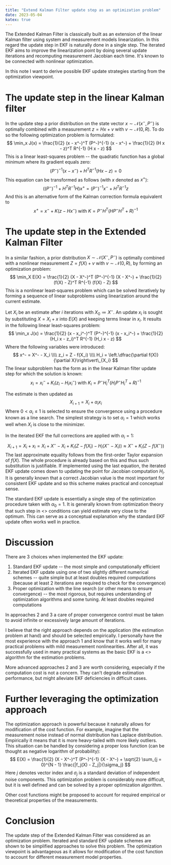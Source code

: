 ```yaml
---
title: "Extend Kalman Filter update step as an optimization problem"
date: 2023-05-04
katex: true
---
```


The Extended Kalman Filter is classically built as an extension of the linear Kalman filter using system and measurement models linearization.
In this regard the update step in EKF is naturally done in a single step.
The iterated EKF aims to improve the linearization point by doing several update iterations and recomputing measurement Jacobian each time.
It's known to be connected with nonlinear optimization.

In this note I want to derive possible EKF update strategies starting from the optimization viewpoint.

# The update step in the linear Kalman filter

In the update step a prior distribution on the state vector $x \sim \mathcal{N}(x^-, P^-)$ is optimally combined with a measurement $z = H x + v$ with $v \sim \mathcal{N}(0, R)$.
To do so the following optimization problem is formulated:
$$
\min_x J(x) = \frac{1}{2} (x - x^-)^T (P^-)^{-1} (x - x^-) + \frac{1}{2} (H x - z)^T R^{-1} (H x - z)
$$
This is a linear least-squares problem -- the quadratic function has a global minimum where its gradient equals zero:
$$
(P^-)^{-1} (x - x^-) + H^T R^{-1} (H x - z) = 0
$$
This equation can be transformed as follows (with $x$ denoted as $x^+$):
$$
\left((P^-)^{-1} + H^T R^{-1} H \right) x^+ = (P^-)^{-1} x^- + H^T R^{-1} z
$$
And this is an alternative form of the Kalman correction formula equivalent to
$$
x^+ = x^- + K (z - H x^-) \text{ with } K = P^- H^T (H P^- H^T + R)^{-1}
$$

# The update step in the Extended Kalman Filter 

In a similar fashion, a prior distribution $X \sim \mathcal{N}(X^-, P^-)$ is optimally combined with a nonlinear measurement $Z = f(X) + v$ with $v \sim \mathcal{N}(0, R)$, by forming an optimization problem:
$$
\min_X E(X) = \frac{1}{2} (X - X^-)^T (P^-)^{-1} (X - X^-) + \frac{1}{2} (f(X) - Z)^T R^{-1} (f(X) - Z)
$$
This is a nonlinear least-squares problem which can be solved iteratively by forming a sequence of linear subproblems using linearization around the current estimate.

Let $X_i$ be an estimate after $i$ iterations with $X_0 \coloneqq X^-$. 
An update $x_i$ is sought by substituting $X = X_i + x$ into $E(X)$ and keeping terms linear in $x_i$.
It results in the following linear least-squares problem:
$$
\min_x J(x) = \frac{1}{2} (x - x_i^-)^T (P^-)^{-1} (x - x_i^-) + \frac{1}{2} (H_i x - z_i)^T R^{-1} (H_i x - z)
$$
Where the following variables were introduced:
$$
x^- = X^- - X_i \\\\
z_i = Z - f(X_i) \\\\
H_i = \left.\dfrac{\partial f(X)}{\partial X}\right\vert\_{X_i}
$$
The linear subproblem has the form as in the linear Kalman filter update step for which the solution is known:
$$
x_i = x_i^- + K_i (z_i - H_i x_i^-) \text{ with } {K_i = P^- H_i^T (H_i P^- H_i^T + R)^{-1}}
$$

The estimate is then updated as
$$
X_{i + 1} = X_i + \alpha_i x_i
$$
Where $0 < \alpha_i \leq 1$ is selected to ensure the convergence using a procedure known as a line search.
The simplest strategy is to set $\alpha_i = 1$ which works well when $X_i$ is close to the minimizer.

In the iterated EKF the full corrections are applied with $\alpha_i = 1$:
$$
X_{i + 1} = X_i + x_i = X_i + X^- - X_i + K_i (Z - f(X_i) - H_i (X^- - X_i)) \approx X^- + K_i (Z - f(X^-))
$$
The last approximate equality follows from the first-order Taylor expansion of $f(X)$.
The whole procedure is already based on this and thus such substitution is justifiable.
If implemented using the last equation, the iterated EKF update comes down to updating the point for Jacobian computation $H_i$.
It is generally known that a correct Jacobian value is the most important for consistent EKF update and so this scheme makes practical and conceptual sense.

The standard EKF update is essentially a single step of the optimization procedure taken with $\alpha_0 = 1$.
It is generally known from optimization theory that such step in <<good>> conditions can yield estimate very close to the optimum.
This can serve as a conceptual explanation why the standard EKF update often works well in practice.

# Discussion

There are 3 choices when implemented the EKF update:

1. Standard EKF update -- the most simple and computationally efficient
2. Iterated EKF update using one of two slightly different numerical schemes -- quite simple but at least doubles required computations (because at least 2 iterations are required to check for the convergence)
3. Proper optimization with the line search (or other means to ensure convergence) -- the most rigorous, but requires understanding of optimization algorithms and some tuning. 
   At least doubles required computations

In approaches 2 and 3 a care of proper convergence control must be taken to avoid infinite or excessively large amount of iterations.

I believe that the right approach depends on the application (the estimation problem at hand) and should be selected empirically.
I personally have the most experience with the approach 1 and know that it works well for many practical problems with mild measurement nonlinearities.
After all, it was successfully used in many practical systems as the basic EKF is a <<go-to>> algorithm for the estimation problems.

More advanced approaches 2 and 3 are worth considering, especially if the computation cost is not a concern.
They can't degrade estimation performance, but might alleviate EKF deficiencies in difficult cases.  

# Further leveraging the optimization approach

The optimization approach is powerful because it naturally allows for modification of the cost function.
For example, imagine that the measurement noise instead of normal distribution has Laplace distribution.
Empirically it means that it is more heavy-tailed with more likely outliers.
This situation can be handled by considering a proper loss function (can be thought as negative logarithm of probability):
$$
E(X) = \frac{1}{2} (X - X^-)^T (P^-)^{-1} (X - X^-) + \sqrt{2} \sum_{j = 0}^{N - 1} \frac{|f_j(X) - Z_j|}{\sigma_j}
$$
Here $j$ denotes vector index and $\sigma_j$ is a standard deviation of independent noise components.
This optimization problem is considerably more difficult, but it is well defined and can be solved by a proper optimization algorithm.

Other cost functions might be proposed to account for required empirical or theoretical properties of the measurements.

# Conclusion

The update step of the Extended Kalman Filter was considered as an optimization problem.
Iterated and standard EKF update schemes are shown to be simplified approaches to solve this problem.
The optimization viewpoint is advantageous as it allows for modification of the cost function to account for different measurement model properties.
